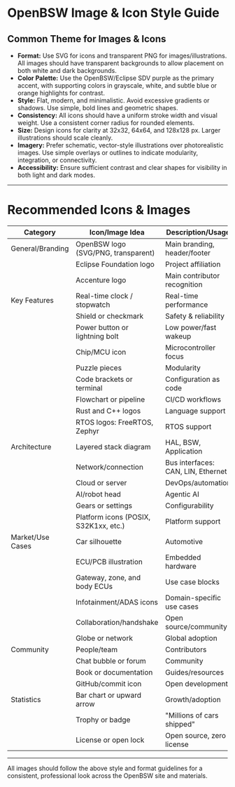 # OpenBSW Image & Icon Style Guide

## Common Theme for Images & Icons

- **Format:** Use SVG for icons and transparent PNG for images/illustrations. All images should have transparent backgrounds to allow placement on both white and dark backgrounds.
- **Color Palette:** Use the OpenBSW/Eclipse SDV purple as the primary accent, with supporting colors in grayscale, white, and subtle blue or orange highlights for contrast.
- **Style:** Flat, modern, and minimalistic. Avoid excessive gradients or shadows. Use simple, bold lines and geometric shapes.
- **Consistency:** All icons should have a uniform stroke width and visual weight. Use a consistent corner radius for rounded elements.
- **Size:** Design icons for clarity at 32x32, 64x64, and 128x128 px. Larger illustrations should scale cleanly.
- **Imagery:** Prefer schematic, vector-style illustrations over photorealistic images. Use simple overlays or outlines to indicate modularity, integration, or connectivity.
- **Accessibility:** Ensure sufficient contrast and clear shapes for visibility in both light and dark modes.

---

# Recommended Icons & Images

| Category         | Icon/Image Idea                        | Description/Usage                                      |
|------------------|----------------------------------------|--------------------------------------------------------|
| General/Branding | OpenBSW logo (SVG/PNG, transparent)    | Main branding, header/footer                           |
|                  | Eclipse Foundation logo                | Project affiliation                                    |
|                  | Accenture logo                        | Main contributor recognition                           |
| Key Features     | Real-time clock / stopwatch            | Real-time performance                                  |
|                  | Shield or checkmark                    | Safety & reliability                                   |
|                  | Power button or lightning bolt         | Low power/fast wakeup                                  |
|                  | Chip/MCU icon                          | Microcontroller focus                                  |
|                  | Puzzle pieces                          | Modularity                                             |
|                  | Code brackets or terminal              | Configuration as code                                  |
|                  | Flowchart or pipeline                  | CI/CD workflows                                        |
|                  | Rust and C++ logos                     | Language support                                       |
|                  | RTOS logos: FreeRTOS, Zephyr           | RTOS support                                           |
| Architecture     | Layered stack diagram                  | HAL, BSW, Application                                  |
|                  | Network/connection                     | Bus interfaces: CAN, LIN, Ethernet                     |
|                  | Cloud or server                        | DevOps/automation                                      |
|                  | AI/robot head                          | Agentic AI                                             |
|                  | Gears or settings                      | Configurability                                        |
|                  | Platform icons (POSIX, S32K1xx, etc.)  | Platform support                                       |
| Market/Use Cases | Car silhouette                         | Automotive                                             |
|                  | ECU/PCB illustration                   | Embedded hardware                                      |
|                  | Gateway, zone, and body ECUs           | Use case blocks                                        |
|                  | Infotainment/ADAS icons                | Domain-specific use cases                              |
|                  | Collaboration/handshake                | Open source/community                                  |
|                  | Globe or network                       | Global adoption                                        |
| Community        | People/team                            | Contributors                                           |
|                  | Chat bubble or forum                   | Community                                              |
|                  | Book or documentation                  | Guides/resources                                       |
|                  | GitHub/commit icon                     | Open development                                       |
| Statistics       | Bar chart or upward arrow               | Growth/adoption                                        |
|                  | Trophy or badge                        | "Millions of cars shipped"                            |
|                  | License or open lock                   | Open source, zero license                              |

---

All images should follow the above style and format guidelines for a consistent, professional look across the OpenBSW site and materials.
